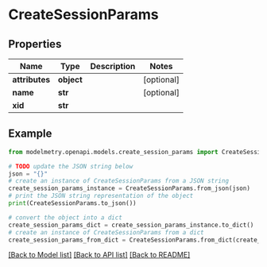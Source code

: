 # CreateSessionParams


## Properties

Name | Type | Description | Notes
------------ | ------------- | ------------- | -------------
**attributes** | **object** |  | [optional] 
**name** | **str** |  | [optional] 
**xid** | **str** |  | 

## Example

```python
from modelmetry.openapi.models.create_session_params import CreateSessionParams

# TODO update the JSON string below
json = "{}"
# create an instance of CreateSessionParams from a JSON string
create_session_params_instance = CreateSessionParams.from_json(json)
# print the JSON string representation of the object
print(CreateSessionParams.to_json())

# convert the object into a dict
create_session_params_dict = create_session_params_instance.to_dict()
# create an instance of CreateSessionParams from a dict
create_session_params_from_dict = CreateSessionParams.from_dict(create_session_params_dict)
```
[[Back to Model list]](../README.md#documentation-for-models) [[Back to API list]](../README.md#documentation-for-api-endpoints) [[Back to README]](../README.md)


